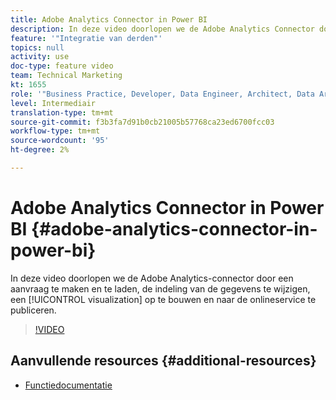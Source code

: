 ```yaml
---
title: Adobe Analytics Connector in Power BI
description: In deze video doorlopen we de Adobe Analytics Connector door een aanvraag te maken en te laden, de indeling van de gegevens te wijzigen, een visualisatie te maken en naar de onlineservice te publiceren.
feature: '"Integratie van derden"'
topics: null
activity: use
doc-type: feature video
team: Technical Marketing
kt: 1655
role: '"Business Practice, Developer, Data Engineer, Architect, Data Architect, Administrator, Leader"'
level: Intermediair
translation-type: tm+mt
source-git-commit: f3b3fa7d91b0cb21005b57768ca23ed6700fcc03
workflow-type: tm+mt
source-wordcount: '95'
ht-degree: 2%

---
```



# Adobe Analytics Connector in Power BI {#adobe-analytics-connector-in-power-bi}

In deze video doorlopen we de Adobe Analytics-connector door een aanvraag te maken en te laden, de indeling van de gegevens te wijzigen, een [!UICONTROL visualization] op te bouwen en naar de onlineservice te publiceren.

>[!VIDEO](https://video.tv.adobe.com/v/23130/?quality=12)

## Aanvullende resources {#additional-resources}

* [Functiedocumentatie](https://docs.microsoft.com/en-us/power-bi/desktop-connect-adobe-analytics)
